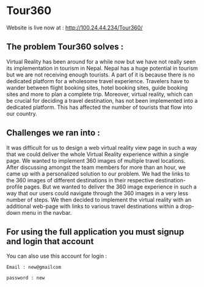 # Tour360


Website is live now at : http://100.24.44.234/Tour360/


## The problem Tour360 solves :

Virtual Reality has been around for a while now but we have not really seen its implementation in tourism in Nepal. Nepal has a huge potential in tourism but we are not receiving enough tourists. A part of it is because there is no dedicated platform for a wholesome travel experience. Travelers have to wander between flight booking sites, hotel booking sites, guide booking sites and more to plan a complete trip. Moreover, virtual reality, which can be crucial for deciding a travel destination, has not been implemented into a dedicated platform. This has affected the number of tourists that flow into our country.

## Challenges we ran into :

It was difficult for us to design a web virtual reality view page in such a way that we could deliver the whole Virtual Reality experience within a single page. We wanted to implement 360 images of multiple travel locations. After discussing amongst the team members for more than an hour, we came up with a personalized solution to our problem. We had the links to the 360 images of different destinations in their respective destination-profile pages. But we wanted to deliver the 360 image experience in such a way that our users could navigate through the 360 images in a very less number of steps. We then decided to implement the virtual reality with an additional web-page with links to various travel destinations within a drop-down menu in the navbar.




## For using the full application you must signup and login that account


You can also use this account for login : 

```
Email : new@gmailcom 

password : new

```
